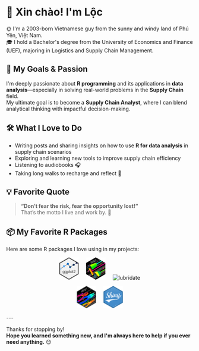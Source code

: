# 👋 Xin chào! I'm Lộc

🌞 I'm a 2003-born Vietnamese guy from the sunny and windy land of Phú Yên, Việt Nam.  
🎓 I hold a Bachelor's degree from the University of Economics and Finance (UEF), majoring in Logistics and Supply Chain Management.  

## 🎯 My Goals & Passion

I'm deeply passionate about **R programming** and its applications in **data analysis**—especially in solving real-world problems in the **Supply Chain** field.  
My ultimate goal is to become a **Supply Chain Analyst**, where I can blend analytical thinking with impactful decision-making.

## 🛠️ What I Love to Do

- Writing posts and sharing insights on how to use **R for data analysis** in supply chain scenarios  
- Exploring and learning new tools to improve supply chain efficiency  
- Listening to audiobooks 🎧  
- Taking long walks to recharge and reflect 🚶  

## 💡 Favorite Quote

> **“Don’t fear the risk, fear the opportunity lost!”**  
> That’s the motto I live and work by. 💝
## 📦 My Favorite R Packages

Here are some R packages I love using in my projects:

<p align="center">
  <img src="https://raw.githubusercontent.com/tidyverse/ggplot2/main/man/figures/logo.png" alt="ggplot2" height="60"/>
  &nbsp;&nbsp;&nbsp;
  <img src="https://raw.githubusercontent.com/tidyverse/tidyr/main/man/figures/logo.png" alt="tidyr" height="60"/>
  &nbsp;&nbsp;&nbsp;
  <img src="https://raw.githubusercontent.com/tidyverse/lubridate/main/man/figures/logo.png" alt="lubridate" height="60"/>
</p>

<p align="center">
  <img src="https://raw.githubusercontent.com/tidyverse/dplyr/main/man/figures/logo.png" alt="dplyr" height="60"/>
  &nbsp;&nbsp;&nbsp;
  <img src="https://raw.githubusercontent.com/rstudio/shiny/main/man/figures/logo.png" alt="shiny" height="60"/>
</p>
---

Thanks for stopping by!  
**Hope you learned something new, and I'm always here to help if you ever need anything.** 😊

